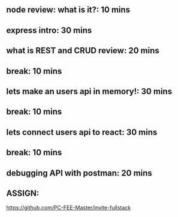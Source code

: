 ## node review: what is it?: 10 mins

## express intro: 30 mins

## what is REST and CRUD review: 20 mins

## break: 10 mins

## lets make an users api in memory!: 30 mins

## break: 10 mins

## lets connect users api to react: 30 mins

## break: 10 mins

## debugging API with postman: 20 mins

## ASSIGN:

https://github.com/PC-FEE-Master/invite-fullstack